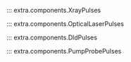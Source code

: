::: extra.components.XrayPulses

::: extra.components.OpticalLaserPulses

::: extra.components.DldPulses

::: extra.components.PumpProbePulses
